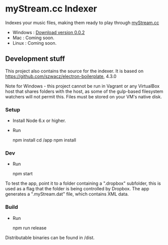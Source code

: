 # myStream.cc Indexer

Indexes your music files, making them ready to play through [myStream.cc](https://www.mystream.cc)

- Windows : [Download version 0.0.2](https://github.com/shukriadams/mystreamccindexer/releases/download/0.0.2/myStreamCCIndexer_Setup_0.0.2.exe)
- Mac : Coming soon.
- Linux : Coming soon.

## Development stuff

This project also contains the source for the indexer. It is based on https://github.com/szwacz/electron-boilerplate, 4.3.0

Note for Windows - this project cannot be run in Vagrant or any VirtualBox host that shares folders with the host, as some of the gulp-based filesystem watchers will not permit this. Files must be stored on your VM's native disk.

### Setup

- Install Node 6.x or higher.
- Run

    npm install 
    cd /app
    npm install

### Dev
  
- Run

    npm start

To test the app, point it to a folder containing a ".dropbox" subfolder, this is used as a flag that the folder is being controlled by Dropbox. The app generates a ".myStream.dat" file, which contains XML data.

### Build 

- Run

    npm run release     

Distributable binaries can be found in /dist.
